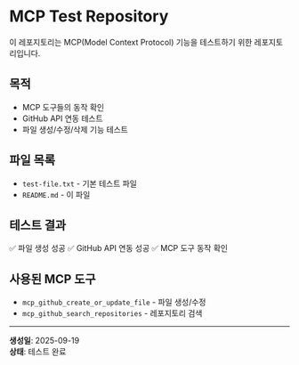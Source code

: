 # MCP Test Repository

이 레포지토리는 MCP(Model Context Protocol) 기능을 테스트하기 위한 레포지토리입니다.

## 목적
- MCP 도구들의 동작 확인
- GitHub API 연동 테스트
- 파일 생성/수정/삭제 기능 테스트

## 파일 목록
- `test-file.txt` - 기본 테스트 파일
- `README.md` - 이 파일

## 테스트 결과
✅ 파일 생성 성공
✅ GitHub API 연동 성공
✅ MCP 도구 동작 확인

## 사용된 MCP 도구
- `mcp_github_create_or_update_file` - 파일 생성/수정
- `mcp_github_search_repositories` - 레포지토리 검색

---
**생성일**: 2025-09-19  
**상태**: 테스트 완료